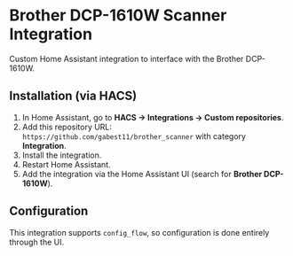 ﻿# Brother DCP-1610W Scanner Integration

Custom Home Assistant integration to interface with the Brother DCP-1610W.

## Installation (via HACS)

1. In Home Assistant, go to **HACS → Integrations → Custom repositories**.
2. Add this repository URL:  
   `https://github.com/gabest11/brother_scanner`
   with category **Integration**.
3. Install the integration.
4. Restart Home Assistant.
5. Add the integration via the Home Assistant UI (search for **Brother DCP-1610W**).

## Configuration

This integration supports `config_flow`, so configuration is done entirely through the UI.